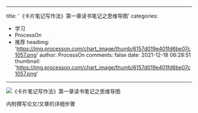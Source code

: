 
---
title: '《卡片笔记写作法》第一章读书笔记之思维导图'
categories: 
 - 学习
 - ProcessOn
 - 推荐
headimg: 'https://img.processon.com/chart_image/thumb/6157d019e401fd6be07c1057.png'
author: ProcessOn
comments: false
date: 2021-12-18 06:28:51
thumbnail: 'https://img.processon.com/chart_image/thumb/6157d019e401fd6be07c1057.png'
---

<div>   
<img class="thumb" alt="《卡片笔记写作法》第一章读书笔记之思维导图" src="https://img.processon.com/chart_image/thumb/6157d019e401fd6be07c1057.png" referrerpolicy="no-referrer">
<p>内附撰写论文/文章的详细步骤</p>  
</div>
            
